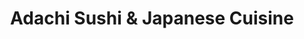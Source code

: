 ---
layout: place
title: "Adachi Sushi & Japanese Cuisine"
permalink: /michigan/birmingham/adachi-sushi-japanese-cuisine.html
stateAbbr: MI
stateName: Michigan
cityName: Birmingham
place_id: ChIJyyI93fLHJIgRjM4FluYqPT4
photos:
  - name: >-
      places/ChIJyyI93fLHJIgRjM4FluYqPT4/photos/AeeoHcIq84vqQYkDyAr85OjqLUsAWQ002jAhdKxLcrvB1JavG1nJHP9QZPx42_zT5t8dxO1crIIuyjhfr_YX7Q3IVWCHIxd3ykv4-hFMjJLfMC0SQ5UwdENNLlEx6DCiq3co6hmCm2xzMQelwDrhdMe2-HZwpONn3kcyIWU3kdnSTLs7mguJJg2cJKIhYc_Y2thguu9ieZ0XBOzEwr1mVgButDMl9RtO7ni8yk-JneVB0gDy7P8KlazsM6APhHNeorzqEz-5KKQ8MGdE-Xmej1EjPSePkchJlz6z_8ZsiYoe-16p5w
    widthPx: 2048
    heightPx: 1365
    authorAttributions:
      - displayName: Adachi Sushi & Japanese Cuisine
        uri: https://maps.google.com/maps/contrib/104189290024277124513
        photoUri: >-
          https://lh3.googleusercontent.com/a-/ALV-UjWLqG71Oki2TJmc-Qn0zrCJqRBjRdB8SYayRJCBUa3qk8dfzE76=s100-p-k-no-mo
    flagContentUri: >-
      https://www.google.com/local/imagery/report/?cb_client=maps_api_places.places_api&image_key=!1e10!2sAF1QipNnCmEUuestXkBT4_CODvy5-dIYH0GofYuePOZV&hl=en-US
    googleMapsUri: >-
      https://www.google.com/maps/place//data=!3m4!1e2!3m2!1sAF1QipNnCmEUuestXkBT4_CODvy5-dIYH0GofYuePOZV!2e10!4m2!3m1!1s0x8824c7f2dd3d22cb:0x3e3d2ae69605ce8c
  - name: >-
      places/ChIJyyI93fLHJIgRjM4FluYqPT4/photos/AeeoHcKYbfwgASXbMD2sFd3COqSNlxgYy0vJjJnY0b0ZMO9KT-6a6dzY01tYVBZOGAQk6jMdRz3kS_2yUvfpkTJ4z5u_-31Oczicn-SNCnp9haw59D3uiuQzcHueaoSzoNN6nRgTa5A_bGgxYk-hqKYcGZOWm0Qv0Nu2jD0TZwOgHXG7RZlycY0MumxSC9vhEjnC2c4-REua6UXTz7uk2BSFUWHAKQgg_6XUNYZ0cBv2xN9i5qPSSZdfvJtnc0lzJsFRHWa_I0f3mhnERXg3ZHe0aGo4AXGfY4dbl5CHj7y6zkVpvw
    widthPx: 1080
    heightPx: 607
    authorAttributions:
      - displayName: Adachi Sushi & Japanese Cuisine
        uri: https://maps.google.com/maps/contrib/104189290024277124513
        photoUri: >-
          https://lh3.googleusercontent.com/a-/ALV-UjWLqG71Oki2TJmc-Qn0zrCJqRBjRdB8SYayRJCBUa3qk8dfzE76=s100-p-k-no-mo
    flagContentUri: >-
      https://www.google.com/local/imagery/report/?cb_client=maps_api_places.places_api&image_key=!1e10!2sAF1QipNa_EQlypgP4NmLm7QQ42pEiqQrAPcQGpwVljWM&hl=en-US
    googleMapsUri: >-
      https://www.google.com/maps/place//data=!3m4!1e2!3m2!1sAF1QipNa_EQlypgP4NmLm7QQ42pEiqQrAPcQGpwVljWM!2e10!4m2!3m1!1s0x8824c7f2dd3d22cb:0x3e3d2ae69605ce8c
  - name: >-
      places/ChIJyyI93fLHJIgRjM4FluYqPT4/photos/AeeoHcJzEGx3ZqVf4pXkezwUosl2ScMm1pwz0oigbUlHTFpi2ABQLv5HWZcVtn1V6n5cst_Lr393Ftr_y1f8mnFstklKlmHVfbe77FQdUSt8jvV0IvByhtGBbS0aE0ZXV8TdAxfbtYRqJ-5oTHoHGYOMMR5dIqi7X5_L_yQSAm0E3oLc-NzNDPnAmtD_eydzD56AAvXFVme5yYUb0VXX5OzyK61A3oK7VGOtmyNhsCqmqU5j-VVJ-MWiVrsJj2xYFOauKR0CmWJbcllOEslmmG8F_Ib7W1UeHYB_Hm8X9tGkpNWFP_8pIkDBB4OP9i60LyNJnoe07xOIQvRCkfIbvTDXqJvciuAh8983DGRcqdU7NXQleBYdEUSwKauqVcNsL4ZrJltt9tlusv5pjUPVmmHJGk0APddVvYLFQ2J9ADL3OEtFzyA
    widthPx: 3024
    heightPx: 4032
    authorAttributions:
      - displayName: Tony Konja Artistic Outdoor#MeettheCEO#MeettheCHEF
        uri: https://maps.google.com/maps/contrib/117889923952247370211
        photoUri: >-
          https://lh3.googleusercontent.com/a-/ALV-UjX4pGxms3TBZf3LPr9GspZALn_D1Pw8dWQo1jlOKam2l7P58D93=s100-p-k-no-mo
    flagContentUri: >-
      https://www.google.com/local/imagery/report/?cb_client=maps_api_places.places_api&image_key=!1e10!2sCIHM0ogKEICAgMCIv-LDzgE&hl=en-US
    googleMapsUri: >-
      https://www.google.com/maps/place//data=!3m4!1e2!3m2!1sCIHM0ogKEICAgMCIv-LDzgE!2e10!4m2!3m1!1s0x8824c7f2dd3d22cb:0x3e3d2ae69605ce8c
  - name: >-
      places/ChIJyyI93fLHJIgRjM4FluYqPT4/photos/AeeoHcJ9-ta7i1aavDNmz05Uv7CgNk-5-NRd3IyIA6sUGm2Wp1IClbNv5FD8Udixazy_zkDuKzkhjYrP5Zy6_3jFkTL4DT9Zuzk4y0ogZcw6uWqFfMcrJ3dFaSop1woFdbOpI-TMhLd4WvSdZ3Y4Ab3EJF4H86NrNUIHulh5okSb8UBga-ozFciR6vQlT1Kagaxt2wH93LFn-dlAizjOSSrrCu3lR7bEmYE4J0Tpi0y7EUaaPmhBpVJQJAr4VCg-nZTxUWlkOzO3MkVpV5kZoY0MjfBUydTLdjvci0sxoiT1-ttXjbHa2olZzDdIDTTM5kdCx_zyuept08vdYTfCJhVV6Va39bHJrY775h9rSeOVcaUnobxuCNZqimdyQpgm8L3G4s5NPbxeBpegkT8TxcKwWBEj6HwjfKz7YDr1Fj-8ecDozLk
    widthPx: 4032
    heightPx: 3024
    authorAttributions:
      - displayName: Gavin West
        uri: https://maps.google.com/maps/contrib/111456142805703269274
        photoUri: >-
          https://lh3.googleusercontent.com/a/ACg8ocJDX_KOlA3oBXhMbK3OYMrVBZhL6usD6sMvzG9MzCJKrlxPAPPO=s100-p-k-no-mo
    flagContentUri: >-
      https://www.google.com/local/imagery/report/?cb_client=maps_api_places.places_api&image_key=!1e10!2sCIHM0ogKEICAgIDvs5m_pwE&hl=en-US
    googleMapsUri: >-
      https://www.google.com/maps/place//data=!3m4!1e2!3m2!1sCIHM0ogKEICAgIDvs5m_pwE!2e10!4m2!3m1!1s0x8824c7f2dd3d22cb:0x3e3d2ae69605ce8c
  - name: >-
      places/ChIJyyI93fLHJIgRjM4FluYqPT4/photos/AeeoHcLwMnRZ1FOYxTxQRbInN4w7UCJ6HxF27IyVqYNB_BoLjHiiqfteLPu2Zr-crV66eHYaPzg7jUJZwT-uz9U5cxt5OrDcql6mH0KAjsIe2cU5593byIeDXZFsjdg2iG0sSREJlrn_-5mj8-_1tILK-dYk_5xLtatW2q2hC-u2QU8XaVbekAy2cYYa5u5ORTdx4tfJbVd8PxJ8lGt06KH3daAx7a6g5UZipetLxJr73Cc2VrYmi3CgPcSIXMXVHxrEytC0w9xDOb99Yy7B2IPV4aU7dwlqYt-6MU8HQ4ykJQ_JAk5orG7bA2uBX79O4S4O20JTd1F0IgNjMycBBkf8KurrNLomdGaMEH1gUf8OoWBDA_9Vh9HOeWPX6XCH5T7qu4v-Mg3nYx6JB_BvWOYvFXYLS5Pe9W25k3wfA-wZeLja4w
    widthPx: 3000
    heightPx: 4000
    authorAttributions:
      - displayName: Ashwaq
        uri: https://maps.google.com/maps/contrib/114304702887440080307
        photoUri: >-
          https://lh3.googleusercontent.com/a-/ALV-UjXR9_iphuxsJDlTUO_LqFHw3g8UDXQTEJgzRHz7hiCGt2ywcKDo=s100-p-k-no-mo
    flagContentUri: >-
      https://www.google.com/local/imagery/report/?cb_client=maps_api_places.places_api&image_key=!1e10!2sCIHM0ogKEICAgIC11cy7Lw&hl=en-US
    googleMapsUri: >-
      https://www.google.com/maps/place//data=!3m4!1e2!3m2!1sCIHM0ogKEICAgIC11cy7Lw!2e10!4m2!3m1!1s0x8824c7f2dd3d22cb:0x3e3d2ae69605ce8c
  - name: >-
      places/ChIJyyI93fLHJIgRjM4FluYqPT4/photos/AeeoHcKvl28jTN5Df6PKWEX0SEZMKaPpzY3K2i1u8ikKhBW4L_OTyf2JlY_BJyu4QYqsG6PCmLd_5wFq6eX84xT4uhRj0CWWll9znSxSfMmufLPodEC8bGfLvX160S2pulb5SUU9NFHMqsf5oJdDt4UfblquvCz9IQm5J3BRqO-2UBcjOZ7903twYSOHuxYi1wV6IFdqV9d-mJAuFHLiBq5iCK3izWiqpTmF0-YolWzsarQ1d81k_uS5tx3_CmFJ5-xwPyLBJ0mjgpj0ZRUTDsDCBQa2brI01y-PmmXuy3nmELed-rotREsIoUSzoD-dZ2yABMYjbIJOeoKQWDKYe8sd2vpcUNJnhlcFV1840r8h7gvi1B3RlZysjCmvBZ1q-iVGHMAiipFu9sUrgqubAZpKuQQbGUfdBPT2cCVL3BVfw8I
    widthPx: 4000
    heightPx: 2252
    authorAttributions:
      - displayName: Richard Baker
        uri: https://maps.google.com/maps/contrib/111384943599326315163
        photoUri: >-
          https://lh3.googleusercontent.com/a-/ALV-UjVnE8E7UsTC3XbRHFoaC04ubs5Ik7DACN72-drwwCuYuw3lSl9U=s100-p-k-no-mo
    flagContentUri: >-
      https://www.google.com/local/imagery/report/?cb_client=maps_api_places.places_api&image_key=!1e10!2sCIHM0ogKEICAgMDwlqrjRQ&hl=en-US
    googleMapsUri: >-
      https://www.google.com/maps/place//data=!3m4!1e2!3m2!1sCIHM0ogKEICAgMDwlqrjRQ!2e10!4m2!3m1!1s0x8824c7f2dd3d22cb:0x3e3d2ae69605ce8c
  - name: >-
      places/ChIJyyI93fLHJIgRjM4FluYqPT4/photos/AeeoHcLN4kSrVejsTAO7nYhcbh36mFdNDm5eZgyjAsOr-uwQwPLYD6iNvQALweJYapw3J4ID9lKx9dDEJ3-5kYRU_8bFjxOckxznD_Fwm3wvXyWZOwJIuxgysBGMAn0Adv4kbk7PvVp8QflkVkOFmUwKK6nGsLP5Ql5RBrpxJ-vOZ2Rm9cSmgCd_GUDVMOsp2Onmiz31tZG71N0d9PtQ2yGrctJsZhK_FzuzEa8rB28tiw7aixIM0Y4ebvXVK3aHhUU-Xf4EtVgK04J6YqKqRQVMpXdtPY06a2rPIJauwFsWdG0xWwptmDKuDlNHR4dsnZt3iZFHeUU5RI5FuMlSTkvDQDox4DiXEEebtAHPAe3f4HUEC0Z5ccETOvCqB1jgv8QcpsngqrFCGFBTQ0PKSI7ZOM-ZKmaS2eSXyFEpv9ahKlR4kw
    widthPx: 3000
    heightPx: 4000
    authorAttributions:
      - displayName: Ashwaq
        uri: https://maps.google.com/maps/contrib/114304702887440080307
        photoUri: >-
          https://lh3.googleusercontent.com/a-/ALV-UjXR9_iphuxsJDlTUO_LqFHw3g8UDXQTEJgzRHz7hiCGt2ywcKDo=s100-p-k-no-mo
    flagContentUri: >-
      https://www.google.com/local/imagery/report/?cb_client=maps_api_places.places_api&image_key=!1e10!2sCIHM0ogKEICAgIC11cy7Hw&hl=en-US
    googleMapsUri: >-
      https://www.google.com/maps/place//data=!3m4!1e2!3m2!1sCIHM0ogKEICAgIC11cy7Hw!2e10!4m2!3m1!1s0x8824c7f2dd3d22cb:0x3e3d2ae69605ce8c
  - name: >-
      places/ChIJyyI93fLHJIgRjM4FluYqPT4/photos/AeeoHcJCvcYt0v7m_xK2lGurKX5Nqjp6pYSs8pO_XbwY_6U8EON1xPtzm_DxLPXTj2W8LSWAbkqZ61DMEMEbWvF7A8p-FI4edd-iT4gNFZ2Bowwtt70sf23bF2NYhOEJ9MPaIWq4wUCXgkSaEpQSjNzc3ve56YKCkpvNrJztPugrwfxmJ3veBkjRQDCdBtc1HJPn-qCmIMGGFn97hTV2aayRVvzy00Pt3eByYxCwrWoeUtaQzQ2mZIoD8DtH1E28x-h_oHo79ZkpCNo2EJpnautvsCgF1uWvJe_MqMi5UWVput-RX9NG9-EsTews6e4SP7LgbIjxUL1cdZEIRBa3qUQnnbBazY-a65QuOQFLOp5-QbhHiVxIiHyyHdlgJGYay4ykOhK7TImNbopdBiJLaDDeYXYVuO86LCzuUQKHkVQ62UhAqQ
    widthPx: 1079
    heightPx: 1285
    authorAttributions:
      - displayName: Linda Brazier
        uri: https://maps.google.com/maps/contrib/104055213020888286021
        photoUri: >-
          https://lh3.googleusercontent.com/a-/ALV-UjWbs-21tozf0Cl91hZEtTcgSYOKU-_76IyjVZksB22FDGjwyxlM=s100-p-k-no-mo
    flagContentUri: >-
      https://www.google.com/local/imagery/report/?cb_client=maps_api_places.places_api&image_key=!1e10!2sCIHM0ogKEICAgIDLz6ufWw&hl=en-US
    googleMapsUri: >-
      https://www.google.com/maps/place//data=!3m4!1e2!3m2!1sCIHM0ogKEICAgIDLz6ufWw!2e10!4m2!3m1!1s0x8824c7f2dd3d22cb:0x3e3d2ae69605ce8c
  - name: >-
      places/ChIJyyI93fLHJIgRjM4FluYqPT4/photos/AeeoHcKr6-dxPLNF7vxKkAduUnVpqsFBB3mZzN3E-JzAmmZ8ue-sQEng4gS3OjXD0ID-XtaEtov80AeLUyUz07L2VJtSlNUkyLAnKgBfA1yT0YI3zGgtngxixHzfCEK-6S20EIb728fiQpFXeIGu48Y1f5Pmu0tv7qRLS0_i52SlwmSma42ZlD-6IgBehzKpUhETVQrqLL8g-JEeHw8RCyoxbgUG0rP3W74DgROXnG8BivxAjpIfMYz5Ufw1tfoMYqxLRAz2k6Y6ji0EJZJnISEGXLtbwYA94AXwC-QEJM_feEHgjA
    widthPx: 1800
    heightPx: 2174
    authorAttributions:
      - displayName: Adachi Sushi & Japanese Cuisine
        uri: https://maps.google.com/maps/contrib/104189290024277124513
        photoUri: >-
          https://lh3.googleusercontent.com/a-/ALV-UjWLqG71Oki2TJmc-Qn0zrCJqRBjRdB8SYayRJCBUa3qk8dfzE76=s100-p-k-no-mo
    flagContentUri: >-
      https://www.google.com/local/imagery/report/?cb_client=maps_api_places.places_api&image_key=!1e10!2sAF1QipNCi0O0U8bfLh_lzuOniYycpuZ8tppZoITQPBt0&hl=en-US
    googleMapsUri: >-
      https://www.google.com/maps/place//data=!3m4!1e2!3m2!1sAF1QipNCi0O0U8bfLh_lzuOniYycpuZ8tppZoITQPBt0!2e10!4m2!3m1!1s0x8824c7f2dd3d22cb:0x3e3d2ae69605ce8c
  - name: >-
      places/ChIJyyI93fLHJIgRjM4FluYqPT4/photos/AeeoHcJECc3VQE50G2SMJvw8vYYhn9AEiky4L_db7v7N7qwFzBS38JWS43eZmJ1-IIPUEF2SSXFc0eNCz7H5mMga5J6XlsQ2FRtdTb5OV6Bqo2wodUptrCas7I7kolpTZ_e1eSz2YHke5RwdPM-aojGkRoi0w_UlWFBbME1KjCkY4P3bmgoWpXBX9tOaxQQT5rMcrH46RmDO4HUDSCtElqm4qI7A1RYzlU_qVa1o80NkEhdw_dd2c8Aoy9ZaupSn-tWpHh2cFbcTPfYe48kD-Ui85_GyYHvSIrCi4iFxoQfdO_TbgA2KzKorcxhN02YB_NL0yBWb4AZ4vx9hTsn5ou1xndPiLQ8lcP00nfrzvbBlnxdZ6dftPB2ZuNAYx3IjfZ5eq88su4Yi9zn1ztWpeNffQiAGaGhiUYbP5EFsfXfh8Ko4cg
    widthPx: 3024
    heightPx: 4032
    authorAttributions:
      - displayName: joe31400
        uri: https://maps.google.com/maps/contrib/100117793732373100595
        photoUri: >-
          https://lh3.googleusercontent.com/a-/ALV-UjUPZQqPnX5ecBHMtlwYB3cxNN07JhFPeck9rhNdhpvFsB7une-g=s100-p-k-no-mo
    flagContentUri: >-
      https://www.google.com/local/imagery/report/?cb_client=maps_api_places.places_api&image_key=!1e10!2sCIHM0ogKEICAgIDnuYyxJA&hl=en-US
    googleMapsUri: >-
      https://www.google.com/maps/place//data=!3m4!1e2!3m2!1sCIHM0ogKEICAgIDnuYyxJA!2e10!4m2!3m1!1s0x8824c7f2dd3d22cb:0x3e3d2ae69605ce8c
address: 325 S Old Woodward Ave, Birmingham, MI 48009, USA
street: 325 S Old Woodward Ave
city: Birmingham
state: MI
zip: '48009'
country: USA
neighborhood: null
latitude: '42.544900'
longitude: '-83.211907'
accessibility_options:
  wheelchairAccessibleParking: true
  wheelchairAccessibleEntrance: true
  wheelchairAccessibleRestroom: true
  wheelchairAccessibleSeating: true
business_status: OPERATIONAL
name: Adachi Sushi & Japanese Cuisine
google_maps_links:
  directionsUri: >-
    https://www.google.com/maps/dir//''/data=!4m7!4m6!1m1!4e2!1m2!1m1!1s0x8824c7f2dd3d22cb:0x3e3d2ae69605ce8c!3e0
  placeUri: https://maps.google.com/?cid=4484787973778689676
  writeAReviewUri: >-
    https://www.google.com/maps/place//data=!4m3!3m2!1s0x8824c7f2dd3d22cb:0x3e3d2ae69605ce8c!12e1
  reviewsUri: >-
    https://www.google.com/maps/place//data=!4m4!3m3!1s0x8824c7f2dd3d22cb:0x3e3d2ae69605ce8c!9m1!1b1
  photosUri: >-
    https://www.google.com/maps/place//data=!4m3!3m2!1s0x8824c7f2dd3d22cb:0x3e3d2ae69605ce8c!10e5
primary_type: Sushi Restaurant
opening_hours:
  regular: null
  current: null
secondary_opening_hours:
  regular:
    weekdayDescriptions: null
    type: null
  current:
    weekdayDescriptions: null
    type: null
phone: (248) 540-5900
price_level: PRICE_LEVEL_MODERATE
price_range: $50 &ndash; $100
rating: '4.4'
rating_count: 1133
website: http://adachirestaurant.com/
description: null
reviews: null
parking_options: null
payment_options: null
allow_dogs: null
curbside_pickup: null
delivery: null
dine_in: null
good_for_children: null
good_for_groups: null
good_for_sports: null
live_music: null
menu_for_children: null
outdoor_seating: null
reservable: null
restroom: null
serves_beer: null
serves_breakfast: null
serves_brunch: null
serves_cocktails: null
serves_coffee: null
serves_dinner: null
serves_dessert: null
serves_lunch: null
serves_vegetarian_food: null
serves_wine: null
takeout: null

---